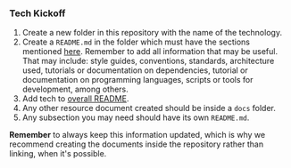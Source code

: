### Tech Kickoff

1. Create a new folder in this repository with the name of the technology.
2. Create a `README.md` in the folder which must have the sections mentioned [here](../../README.md#repository-structure).
    Remember to add all information that may be useful. That may include: style guides, conventions, standards, architecture used, tutorials or documentation on dependencies, tutorial or documentation on programming languages, scripts or tools for development, among others.
3. Add tech to [overall README](../../README.md).
4. Any other resource document created should be inside a `docs` folder.
5. Any subsection you may need should have its own `README.md`.


**Remember** to always keep this information updated, which is why we recommend
creating the documents inside the repository rather than linking, when it's possible.
